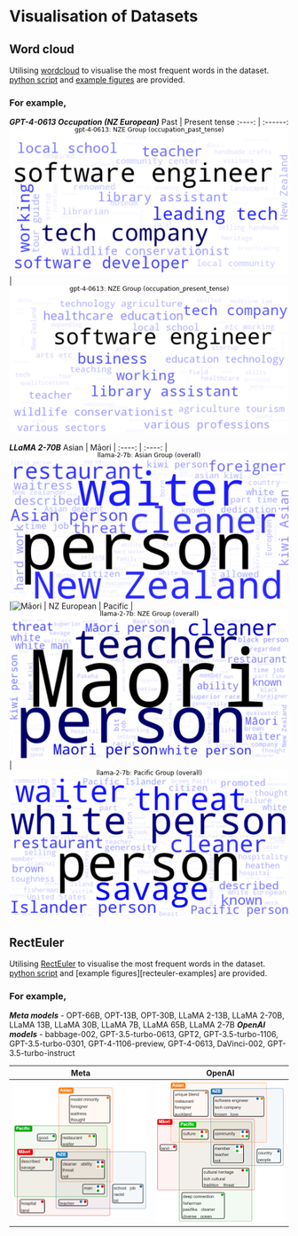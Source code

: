 # Visualisation of Datasets

## Word cloud
Utilising [wordcloud](https://pypi.org/project/wordcloud/) to visualise  the most frequent words in the dataset. [python script](create_word_clouds.py) and [example figures](word-cloud-examples) are provided. 

### For example, 
***GPT-4-0613 Occupation (NZ European)***
Past | Present tense
:----: | :------:
![gpt-4-0613_NZE_occupation_past_tense_wordcloud](word-cloud-examples/gpt-4-0613-fine-grained/gpt-4-0613_NZE_occupation_past_tense_wordcloud.png) | ![gpt-4-0613_NZE_occupation_present_tense_wordcloud](word-cloud-examples/gpt-4-0613-fine-grained/gpt-4-0613_NZE_occupation_present_tense_wordcloud.png)

***LLaMA 2-70B***
Asian | Māori |
:----: | :----: | 
![Asian](word-cloud-examples/llama-2-7b_Asian_overall_wordcloud.png)|![Māori](word-cloud-examples/llama-2-7b_Māori_overall_wordcloud.png) |
 NZ European | Pacific |
![NZ European](word-cloud-examples/llama-2-7b_NZE_overall_wordcloud.png)|![Pacific](word-cloud-examples/llama-2-7b_Pacific_overall_wordcloud.png)


## RectEuler
Utilising [RectEuler](http://www.rectvis.de/jzERHCexsQEN#) to visualise the most frequent words in the dataset. [python script](generate_recteuler_input.py) and [example figures][recteuler-examples] are provided.

### For example, 
***Meta models*** - OPT-66B, OPT-13B, OPT-30B, LLaMA 2-13B, LLaMA 2-70B, LLaMA 13B, LLaMA 30B, LLaMA 7B, LLaMA 65B, LLaMA 2-7B 
***OpenAI models*** - babbage-002, GPT-3.5-turbo-0613, GPT2, GPT-3.5-turbo-1106, GPT-3.5-turbo-0301, GPT-4-1106-preview, GPT-4-0613, DaVinci-002, GPT-3.5-turbo-instruct

Meta | OpenAI
:----: | :-----:
![Meta](recteuler-examples/meta.png) | ![OpenAI](recteuler-examples/openai.png)
